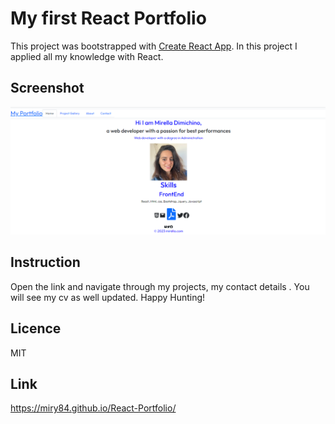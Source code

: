 # My first React Portfolio

This project was bootstrapped with [Create React App](https://github.com/facebook/create-react-app).
In this project I applied all my knowledge with React. 

## Screenshot

![alt text](./src/components/images/portfolio2.png)

## Instruction

Open the link and navigate through my projects, my contact details . You will see my cv as well updated.
Happy Hunting!

## Licence
MIT

## Link

https://miry84.github.io/React-Portfolio/





